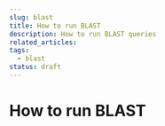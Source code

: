 ```yaml
---
slug: blast
title: How to run BLAST
description: How to run BLAST queries
related_articles:
tags:
  - blast
status: draft
---
```


# How to run BLAST
